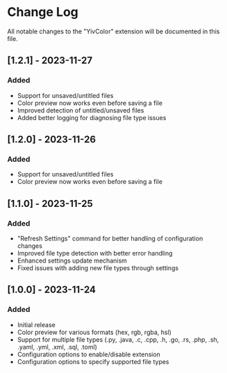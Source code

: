 # Change Log

All notable changes to the "YivColor" extension will be documented in this file.

## [1.2.1] - 2023-11-27

### Added
- Support for unsaved/untitled files
- Color preview now works even before saving a file
- Improved detection of untitled/unsaved files
- Added better logging for diagnosing file type issues

## [1.2.0] - 2023-11-26

### Added
- Support for unsaved/untitled files
- Color preview now works even before saving a file

## [1.1.0] - 2023-11-25

### Added
- "Refresh Settings" command for better handling of configuration changes
- Improved file type detection with better error handling
- Enhanced settings update mechanism
- Fixed issues with adding new file types through settings

## [1.0.0] - 2023-11-24

### Added
- Initial release
- Color preview for various formats (hex, rgb, rgba, hsl)
- Support for multiple file types (.py, .java, .c, .cpp, .h, .go, .rs, .php, .sh, .yaml, .yml, .xml, .sql, .toml)
- Configuration options to enable/disable extension
- Configuration options to specify supported file types
